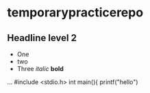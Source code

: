 # temporarypracticerepo

## Headline level 2

* One
* two
* Three
  *italic*
  **bold**

...
#include <stdio.h>
int main(){
  printf("hello")
